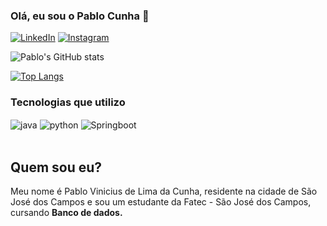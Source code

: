### Olá, eu sou o Pablo Cunha 👋

[![LinkedIn](https://img.shields.io/badge/LinkedIn-0077B5?style=for-the-badge&logo=linkedin&logoColor=white)](https://www.linkedin.com/in/pabloo-cunha/)
[![Instagram](https://img.shields.io/badge/Instagram-E4405F?style=for-the-badge&logo=instagram&logoColor=white)](https://www.instagram.com/pablo.limacunha/)

![Pablo's GitHub stats](https://github-readme-stats.vercel.app/api?username=pabloo-cunha&show_icons=true&theme=tokyonight)

[![Top Langs](https://github-readme-stats.vercel.app/api/top-langs/?username=pabloo-cunha&layout=compact)](https://github.com/anuraghazra/github-readme-stats)

### Tecnologias que utilizo
<div style = "display: inline_block">
    <img align="center" alt = "java" src= "https://img.shields.io/badge/Java-ED8B00?style=for-the-badge&logo=openjdk&logoColor=white"/>
    <img align="center" alt = "python" src= "https://img.shields.io/badge/Python-3776AB?style=for-the-badge&logo=python&logoColor=white"/>
    <img align="center" alt = "Springboot" src= "https://img.shields.io/badge/Spring-6DB33F?style=for-the-badge&logo=spring&logoColor=white"/>
    
</div>

</br>

## Quem sou eu?

Meu nome é Pablo Vinicius de Lima da Cunha, residente na cidade de São José dos Campos e sou um estudante da Fatec - São José dos Campos, cursando <b>Banco de dados.</b>
